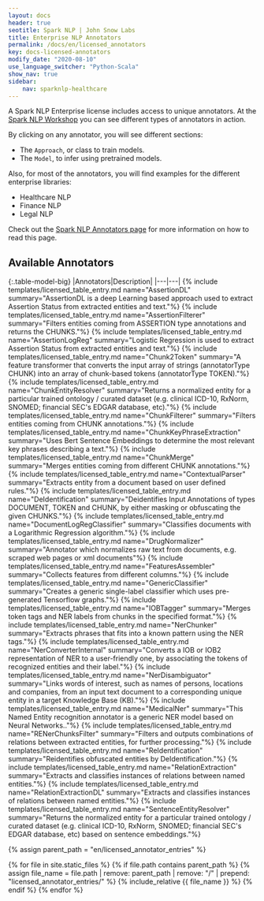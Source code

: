 ```yaml
---
layout: docs
header: true
seotitle: Spark NLP | John Snow Labs
title: Enterprise NLP Annotators
permalink: /docs/en/licensed_annotators
key: docs-licensed-annotators
modify_date: "2020-08-10"
use_language_switcher: "Python-Scala"
show_nav: true
sidebar:
    nav: sparknlp-healthcare
---
```


<div class="h3-box" markdown="1">

A Spark NLP Enterprise license includes access to unique annotators.
At the [Spark NLP Workshop](https://github.com/JohnSnowLabs/spark-nlp-workshop/tree/master/tutorials/Certification_Trainings_JSL) you can see different types of annotators in action.

By clicking on any annotator, you will see different sections:
- The `Approach`, or class to train models.
- The `Model`, to infer using pretrained models.

Also, for most of the annotators, you will find examples for the different enterprise libraries:
- Healthcare NLP
- Finance NLP
- Legal NLP

Check out the [Spark NLP Annotators page](https://nlp.johnsnowlabs.com/docs/en/annotators) for more information on how to read this page.

</div>

## Available Annotators

{:.table-model-big}
|Annotators|Description|
|---|---|
{% include templates/licensed_table_entry.md  name="AssertionDL" summary="AssertionDL is a deep Learning based approach used to extract Assertion Status from extracted entities and text."%}
{% include templates/licensed_table_entry.md  name="AssertionFilterer" summary="Filters entities coming from ASSERTION type annotations and returns the CHUNKS."%}
{% include templates/licensed_table_entry.md  name="AssertionLogReg" summary="Logistic Regression is used to extract Assertion Status from extracted entities and text."%}
{% include templates/licensed_table_entry.md  name="Chunk2Token" summary="A feature transformer that converts the input array of strings (annotatorType CHUNK) into an array of chunk-based tokens (annotatorType TOKEN)."%}
{% include templates/licensed_table_entry.md  name="ChunkEntityResolver" summary="Returns a normalized entity for a particular trained ontology / curated dataset (e.g. clinical ICD-10, RxNorm, SNOMED; financial SEC's EDGAR database,  etc)."%}
{% include templates/licensed_table_entry.md  name="ChunkFilterer" summary="Filters entities coming from CHUNK annotations."%}
{% include templates/licensed_table_entry.md  name="ChunkKeyPhraseExtraction" summary="Uses Bert Sentence Embeddings to determine the most relevant key phrases describing a text."%}
{% include templates/licensed_table_entry.md  name="ChunkMerge" summary="Merges entities coming from different CHUNK annotations."%}
{% include templates/licensed_table_entry.md  name="ContextualParser" summary="Extracts entity from a document based on user defined rules."%}
{% include templates/licensed_table_entry.md  name="DeIdentification" summary="Deidentifies Input Annotations of types DOCUMENT, TOKEN and CHUNK, by either masking or obfuscating the given CHUNKS."%}
{% include templates/licensed_table_entry.md  name="DocumentLogRegClassifier" summary="Classifies documents with a Logarithmic Regression algorithm."%}
{% include templates/licensed_table_entry.md  name="DrugNormalizer" summary="Annotator which normalizes raw text from documents, e.g. scraped web pages or xml documents"%}
{% include templates/licensed_table_entry.md  name="FeaturesAssembler" summary="Collects features from different columns."%}
{% include templates/licensed_table_entry.md  name="GenericClassifier" summary="Creates a generic single-label classifier which uses pre-generated Tensorflow graphs."%}
{% include templates/licensed_table_entry.md  name="IOBTagger" summary="Merges token tags and NER labels from chunks in the specified format."%}
{% include templates/licensed_table_entry.md  name="NerChunker" summary="Extracts phrases that fits into a known pattern using the NER tags."%}
{% include templates/licensed_table_entry.md  name="NerConverterInternal" summary="Converts a IOB or IOB2 representation of NER to a user-friendly one, by associating the tokens of recognized entities and their label."%}
{% include templates/licensed_table_entry.md  name="NerDisambiguator" summary="Links words of interest, such as names of persons, locations and companies, from an input text document to a corresponding unique entity in a target Knowledge Base (KB)."%}
{% include templates/licensed_table_entry.md  name="MedicalNer" summary="This Named Entity recognition annotator is a generic NER model based on Neural Networks.."%}
{% include templates/licensed_table_entry.md  name="RENerChunksFilter" summary="Filters and outputs combinations of relations between extracted entities, for further processing."%}
{% include templates/licensed_table_entry.md  name="ReIdentification" summary="Reidentifies obfuscated entities by DeIdentification."%}
{% include templates/licensed_table_entry.md  name="RelationExtraction" summary="Extracts and classifies instances of relations between named entities."%}
{% include templates/licensed_table_entry.md  name="RelationExtractionDL" summary="Extracts and classifies instances of relations between named entities."%}
{% include templates/licensed_table_entry.md  name="SentenceEntityResolver" summary="Returns the normalized entity for a particular trained ontology / curated dataset (e.g. clinical ICD-10, RxNorm, SNOMED; financial SEC's EDGAR database,  etc) based on sentence embeddings."%}

<script> {% include scripts/approachModelSwitcher.js %} </script>

{% assign parent_path = "en/licensed_annotator_entries" %}

{% for file in site.static_files %}
  {% if file.path contains parent_path %}
    {% assign file_name = file.path | remove:  parent_path | remove:  "/" | prepend: "licensed_annotator_entries/" %}
    {% include_relative {{ file_name }} %}
  {% endif %}
{% endfor %}
